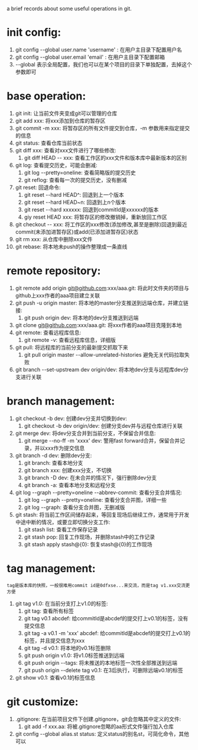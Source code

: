 a brief records about some useful operations in git.

# init config:
1. git config --global user.name 'username' : 在用户主目录下配置用户名
2. git config --global user.email 'email' : 在用户主目录下配置邮箱
3. --global 表示全局配置，我们也可以在某个项目的目录下单独配置，去掉这个参数即可

# base operation:
1. git init: 让当前文件夹变成git可以管理的仓库
2. git add xxx: 将xxx添加到仓库的暂存区
3. git commit -m xxx: 将暂存区的所有文件提交到仓库，-m 参数用来指定提交的信息
4. git status: 查看仓库当前状态
5. git diff xxx: 查看对xxx文件进行了哪些修改:
    1. git diff HEAD -- xxx: 查看工作区的xxx文件和版本库中最新版本的区别
6. git log: 查看提交历史，可能会删减:
    1. git log --pretty=oneline: 查看简略版的提交历史
    2. git reflog: 查看每一次的提交历史，没有删减
7. git reset: 回退命令:
    1. git reset --hard HEAD^: 回退到上一个版本
    2. git reset --hard HEAD~n: 回退到上n个版本
    3. git reset --hard xxxxxx: 回退到commitId是xxxxxx的版本
    4. giy reset HEAD xxx: 将暂存区的修改撤销掉，重新放回工作区
8. git checkout -- xxx: 将工作区的xxx修改(添加修改,甚至是删除)回退到最近commit(未添加进暂存区)或add(已添加进暂存区)状态
9. git rm xxx: 从仓库中删除xxx文件
10. git rebase: 将本地未push的操作整理成一条直线

# remote repository:
1. git remote add origin git@github.com:xxx/aaa.git:
        将此时文件夹的项目与github上xxx作者的aaa项目建立关联
2. git push -u origin master: 将本地的master分支推送到远端仓库，并建立链接:
    1. git push origin dev: 将本地的dev分支推送到远端
3. git clone git@github.com:xxx/aaa.git: 将xxx作者的aaa项目克隆到本地
4. git remote: 查看远程库信息:
    1. git remote -v: 查看远程库信息，详细版
5. git pull: 将远程库的当前分支的最新提交抓取下来
    1. git pull origin master --allow-unrelated-histories 避免无关代码拉取失败
6. git branch --set-upstream dev origin/dev: 将本地dev分支与远程库dev分支进行关联

# branch management:
1. git checkout -b dev: 创建dev分支并切换到dev:
    1. git checkout -b dev origin/dev: 创建分支dev并与远程仓库进行关联
2. git merge dev: 将dev分支合并到当前分支，不保留合并信息:
    1. git merge --no-ff -m 'xxxx' dev: 警用fast forward合并，保留合并记录，并以xxx作为提交信息
3. git branch -d dev: 删除dev分支:
    1. git branch: 查看本地分支
    2. git branch xxx: 创建xxx分支，不切换
    3. git branch -D dev: 在未合并的情况下，强行删除dev分支
	4. git branch -a: 查看本地分支和远程分支
4. git log --graph --pretty=oneline --abbrev-commit: 查看分支合并情况:
    1. git log --graph --pretty=oneline: 查看分支合并图，详细一些
    2. git log --graph: 查看分支合并图，无删减版
5. git stash:
        将当前工作区间储存起来，等回复现场后继续工作，通常用于开发中途中断的情况，或要立即切换分支工作:
    1. git stash list: 查看工作保存记录
    2. git stash pop: 回复工作现场，并删除stash中的工作记录
    3. git stash apply stash@{0}: 恢复stash@{0}的工作现场

# tag management:
	tag是版本库的快照，一般很难用commit id是0dfxse...来交流，而是tag v1.xxx交流更方便
1. git tag v1.0: 在当前分支打上v1.0的标签:
    1. git tag: 查看所有标签
	2. git tag v0.1 abcdef: 
			给commitId是abcdef的提交打上v0.1的标签，没有提交信息
    3. git tag -a v0.1 -m 'xxx' abcdef:
            给commitId是abcdef的提交打上v0.1的标签，并且提交信息为xxx
    4. git tag -d v0.1: 将本地的v0.1标签删除
    5. git push origin v1.0: 将v1.0标签推送到远端
    6. git push origin --tags: 将未推送的本地标签一次性全部推送到远端
    7. git push origin --delete tag v0.1: 在3后执行，可删除远端v0.1的标签
2. git show v0.1: 查看v0.1的标签信息

# git customize:
1. .gitignore: 在当前项目文件下创建.gitignore，git会忽略其中定义的文件:
    1. git add -f xxx.aa: 将被.gitignore忽略的aa形式文件强行加入仓库
2. git config --global alias.st status: 定义status的别名st，可简化命令，其他可以
